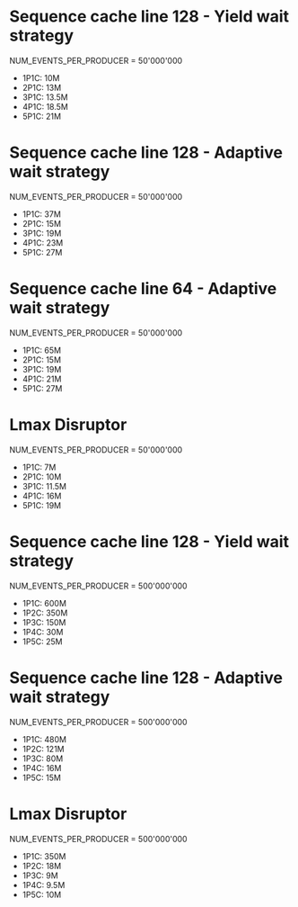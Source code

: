 # Sequence cache line 128 - Yield wait strategy
NUM_EVENTS_PER_PRODUCER = 50'000'000
- 1P1C: 10M
- 2P1C: 13M
- 3P1C: 13.5M
- 4P1C: 18.5M
- 5P1C: 21M


# Sequence cache line 128 - Adaptive wait strategy
NUM_EVENTS_PER_PRODUCER = 50'000'000
- 1P1C: 37M
- 2P1C: 15M
- 3P1C: 19M
- 4P1C: 23M
- 5P1C: 27M


# Sequence cache line 64 - Adaptive wait strategy
NUM_EVENTS_PER_PRODUCER = 50'000'000
- 1P1C: 65M
- 2P1C: 15M
- 3P1C: 19M
- 4P1C: 21M
- 5P1C: 27M


# Lmax Disruptor
NUM_EVENTS_PER_PRODUCER = 50'000'000
- 1P1C: 7M
- 2P1C: 10M
- 3P1C: 11.5M
- 4P1C: 16M
- 5P1C: 19M


# Sequence cache line 128 - Yield wait strategy
NUM_EVENTS_PER_PRODUCER = 500'000'000
- 1P1C: 600M
- 1P2C: 350M
- 1P3C: 150M
- 1P4C: 30M
- 1P5C: 25M


# Sequence cache line 128 - Adaptive wait strategy
NUM_EVENTS_PER_PRODUCER = 500'000'000
- 1P1C: 480M
- 1P2C: 121M
- 1P3C: 80M
- 1P4C: 16M
- 1P5C: 15M


# Lmax Disruptor
NUM_EVENTS_PER_PRODUCER = 500'000'000
- 1P1C: 350M
- 1P2C: 18M
- 1P3C: 9M
- 1P4C: 9.5M
- 1P5C: 10M